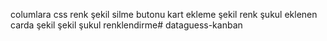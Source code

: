 columlara css renk şekil silme butonu 
kart ekleme şekil renk şukul eklenen carda şekil şekil şukul
renklendirme# dataguess-kanban

